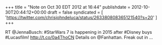 +++
title = "Note on Oct 30 EDT 2012 at 16:44"
publishdate = 2012-10-30T20:44:12+00:00
draft = false
syndicated = [ 'https://twitter.com/chrisjohndeluca/status/263380808365121540?s=20' ]
+++

RT @JennaBusch: #StarWars 7 is happening in 2015 after #Disney buys #Lucasfilm! http://t.co/0a4ThoCN Details on @Fanhattan. Freak out in ...
